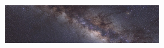 [![Header](https://raw.githubusercontent.com/andrmoel/andrmoel/main/background.jpg "Header")](https://www.high-iso.de/)
